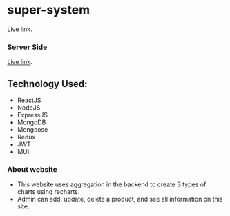 # super-system

[Live link](https://supersystem.netlify.app/).

### Server Side
[Live link](https://supersystem.netlify.app/).

## Technology Used: 
* ReactJS
* NodeJS
* ExpressJS
* MongoDB
* Mongoose
* Redux
* JWT
* MUI.

### About website

* This website uses aggregation in the backend to create 3 types of charts using recharts.
* Admin can add, update, delete a product, and see all information on this site.
